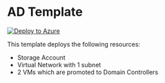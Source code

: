 # AD Template
[![Deploy to Azure](http://azuredeploy.net/deploybutton.png)](https://portal.azure.com/#create/Microsoft.Template/uri/https%3A%2F%2Fraw.githubusercontent.com%2Fjefutte%2Fcloudpuzzles%2Fmaster%2FAzure%2FLinkedTemplates%2Fazuredeploy.json) 

This template deploys the following resources:
+	Storage Account
+	Virtual Network with 1 subnet
+	2 VMs which are promoted to Domain Controllers
